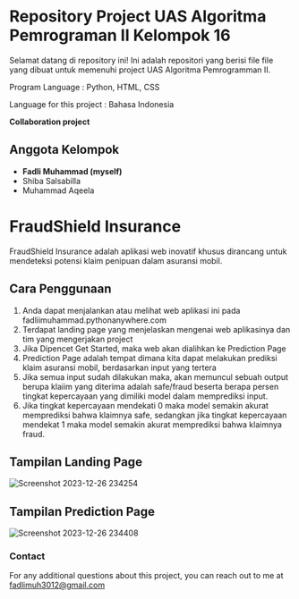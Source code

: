 # Repository Project UAS Algoritma Pemrograman II Kelompok 16

Selamat datang di repository ini! Ini adalah repositori yang berisi file file yang dibuat untuk memenuhi project UAS Algoritma Pemrogramman II.

Program Language : Python, HTML, CSS

Language for this project : Bahasa Indonesia

__Collaboration project__

## Anggota Kelompok
- __Fadli Muhammad (myself)__
- Shiba Salsabilla
- Muhammad Aqeela

# FraudShield Insurance

FraudShield Insurance adalah aplikasi web inovatif khusus dirancang untuk mendeteksi potensi klaim penipuan dalam asuransi mobil.

## Cara Penggunaan

1. Anda dapat menjalankan atau melihat web aplikasi ini pada fadliimuhammad.pythonanywhere.com
2. Terdapat landing page yang menjelaskan mengenai web aplikasinya dan tim yang mengerjakan project
3. Jika Dipencet Get Started, maka web akan dialihkan ke Prediction Page
4. Prediction Page adalah tempat dimana kita dapat melakukan prediksi klaim asuransi mobil, berdasarkan input yang tertera
5. Jika semua input sudah dilakukan maka, akan memuncul sebuah output berupa klaiim yang diterima adalah safe/fraud beserta berapa persen tingkat kepercayaan yang dimiliki model dalam memprediksi input.
6. Jika tingkat kepercayaan mendekati 0 maka model semakin akurat memprediksi bahwa klaimnya safe, sedangkan jika tingkat kepercayaan mendekat 1 maka model semakin akurat memprediksi bahwa klaimnya fraud.

## Tampilan Landing Page
![Screenshot 2023-12-26 234254](https://github.com/fadlididii/UAS-Algoritma-Pemrogramman-2/assets/143589415/443ff64c-4cf7-449f-a690-415b52c2c8bd)

## Tampilan Prediction Page
![Screenshot 2023-12-26 234408](https://github.com/fadlididii/UAS-Algoritma-Pemrogramman-2/assets/143589415/99afa136-8ca0-4267-a76b-757b6b08ddeb)

### Contact

For any additional questions about this project, you can reach out to me at fadlimuh3012@gmail.com
